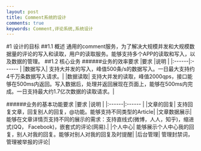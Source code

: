 ```yaml
---
layout: post
title: Comment系统的设计
comments: true
keywords: Comment,评论系统,系统设计
---
```


#1 设计的目标
##1.1 概述
通用的comment服务，为了解决大规模并发和大规模数据量的评论的写入和读取，用户的读取服务。能够支持多个APP的读取和写入，以及数据的管理。
##1.2 核心业务
######业务的效率要求
|要求   |说明                                                                       |
|:------|:------                                                                    |
|数据写入|	支持大并发的写入，峰值500条/s的数据写入。一日最大支持约4千万条数据写入请求。|
|数据读取|	支持大并发的读取，峰值2000qps，接口能够在500ms内返回。写入数据后，处理并返回展现在页面上，能够在500ms内完成。一日支持最大约1.7亿次数据的读取请求。|

######业务的基本功能要求
|要求   |说明                                                                       |
|:------|:------                                                                    |
|文章的回复|	支持回复文章，回复别人的回复，@功能。能够支持不同类型的Article|
|文章数据展示|	能够在文章详情页支持不同的展示的需求：支持直线式(微博，人人，知乎)，缩进式(QQ， Facebook)，嵌套式的评论(网易).|
|个人中心|	能够展示个人中心我的回复，别人对我的回复。能够对别人对我的回复及时提醒|
|后台管理|	管理封禁词，管理被举报的评论|
